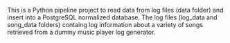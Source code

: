 This is a Python pipeline project to read data from log files (data folder) and insert into a PostgreSQL normalized database.
The log files (log_data and song_data folders) containg log information about a variety of songs retrieved from a dummy music player log generator.
